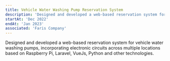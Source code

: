 ```yaml
---
title: Vehicle Water Washing Pump Reservation System
description: 'Designed and developed a web-based reservation system for vehicle water washing pumps, incorporating electronic circuits across multiple locations based on Raspberry Pi, Laravel, VueJs, Python and other technologies.'
startAt: 'Dec 2022'
endAt: 'Jan 2023'
associated: 'Faris Company'
---
```


Designed and developed a web-based reservation system for vehicle water washing pumps, incorporating electronic circuits across multiple locations based on Raspberry Pi, Laravel, VueJs, Python and other technologies.
